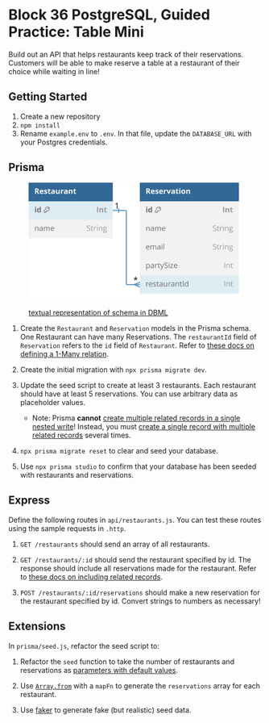 # Block 36 PostgreSQL, Guided Practice: Table Mini

Build out an API that helps restaurants keep track of their reservations. Customers will be able to make reserve a table at a restaurant of their choice while waiting in line!

## Getting Started

1. Create a new repository 
2. `npm install`
3. Rename `example.env` to `.env`. In that file, update the `DATABASE_URL` with your Postgres credentials.

## Prisma

<figure>

![Visualized schema. The textual representation in DBML is linked below.](/docs/schema.svg)

<figcaption>

[textual representation of schema in DBML](/docs/schema.dbml)

</figcaption>
</figure>

1. Create the `Restaurant` and `Reservation` models in the Prisma schema. One Restaurant can have many Reservations. The `restaurantId` field of `Reservation` refers to the `id` field of `Restaurant`. Refer to [these docs on defining a 1-Many relation](https://www.prisma.io/docs/orm/prisma-schema/data-model/relations/one-to-many-relations).

2. Create the initial migration with `npx prisma migrate dev`.
3. Update the seed script to create at least 3 restaurants. Each restaurant should have at least 5 reservations. You can use arbitrary data as placeholder values.

   - Note: Prisma **cannot** [create multiple related records in a single nested write](https://www.prisma.io/docs/orm/prisma-client/queries/relation-queries#create-multiple-records-and-multiple-related-records)! Instead, you must [create a single record with multiple related records](https://www.prisma.io/docs/orm/prisma-client/queries/relation-queries#create-a-single-record-and-multiple-related-records) several times.

4. `npx prisma migrate reset` to clear and seed your database.
5. Use `npx prisma studio` to confirm that your database has been seeded with restaurants and reservations.

## Express

Define the following routes in `api/restaurants.js`. You can test these routes using the sample requests in `.http`.

1.  `GET /restaurants` should send an array of all restaurants.
   
2.  `GET /restaurants/:id` should send the restaurant specified by id. The response should include all reservations made for the restaurant. Refer to [these docs on including related records](https://www.prisma.io/docs/orm/prisma-client/queries/crud#include-related-records).

3.  `POST /restaurants/:id/reservations` should make a new reservation for the restaurant specified by id. Convert strings to numbers as necessary!


## Extensions

In `prisma/seed.js`, refactor the seed script to:

1. Refactor the `seed` function to take the number of restaurants and reservations as [parameters with default values](https://developer.mozilla.org/en-US/docs/Web/JavaScript/Reference/Functions/Default_parameters).
  
2. Use [`Array.from`](https://developer.mozilla.org/en-US/docs/Web/JavaScript/Reference/Global_Objects/Array/from) with a `mapFn` to generate the `reservations` array for each restaurant.

3. Use [faker](https://fakerjs.dev/) to generate fake (but realistic) seed data.
  
